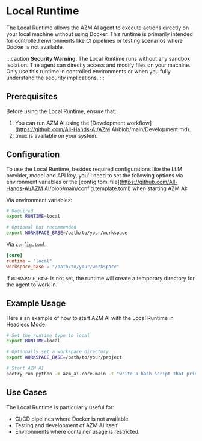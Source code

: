 # Local Runtime

The Local Runtime allows the AZM AI agent to execute actions directly on your local machine without using Docker.
This runtime is primarily intended for controlled environments like CI pipelines or testing scenarios where Docker is not available.

:::caution
**Security Warning**: The Local Runtime runs without any sandbox isolation. The agent can directly access and modify
files on your machine. Only use this runtime in controlled environments or when you fully understand the security implications.
:::

## Prerequisites

Before using the Local Runtime, ensure that:

1. You can run AZM AI using the [Development workflow](https://github.com/All-Hands-AI/AZM AI/blob/main/Development.md).
2. tmux is available on your system.

## Configuration

To use the Local Runtime, besides required configurations like the LLM provider, model and API key, you'll need to set
the following options via environment variables or the [config.toml file](https://github.com/All-Hands-AI/AZM AI/blob/main/config.template.toml) when starting AZM AI:

Via environment variables:

```bash
# Required
export RUNTIME=local

# Optional but recommended
export WORKSPACE_BASE=/path/to/your/workspace
```

Via `config.toml`:

```toml
[core]
runtime = "local"
workspace_base = "/path/to/your/workspace"
```

If `WORKSPACE_BASE` is not set, the runtime will create a temporary directory for the agent to work in.

## Example Usage

Here's an example of how to start AZM AI with the Local Runtime in Headless Mode:

```bash
# Set the runtime type to local
export RUNTIME=local

# Optionally set a workspace directory
export WORKSPACE_BASE=/path/to/your/project

# Start AZM AI
poetry run python -m azm_ai.core.main -t "write a bash script that prints hi"
```

## Use Cases

The Local Runtime is particularly useful for:

- CI/CD pipelines where Docker is not available.
- Testing and development of AZM AI itself.
- Environments where container usage is restricted.
